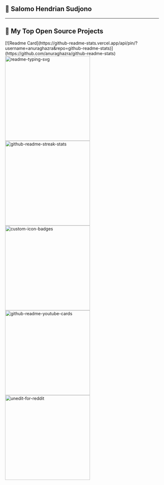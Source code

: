 ## 🧑 Salomo Hendrian Sudjono

---
<summary><h2>📘 My Top Open Source Projects</h2></summary>

<!-- Repo info cards - https://github.com/anuraghazra/github-readme-stats -->
<!-- Small repo cards (fork) - https://github.com/DenverCoder1/github-readme-stats -->
<p align="left">
[![Readme Card](https://github-readme-stats.vercel.app/api/pin/?username=anuraghazra&repo=github-readme-stats)](https://github.com/anuraghazra/github-readme-stats)
<a href="https://github.com/SalomoHS/Bullying-Detection-WebApp"><img width="278" src="https://github-readme-stats.vercel.app/api/pin/?username=salomohs&repo=Bullying-Detection-WebApp" alt="readme-typing-svg"></a>
<a href="https://github.com/DenverCoder1/github-readme-streak-stats"><img width="278" src="" alt="github-readme-streak-stats"></a>
<a href="https://github.com/"><img width="278" src="" alt="custom-icon-badges"></a>
<a href="https://github.com/DenverCoder1/github-readme-youtube-cards"><img width="278" src="" alt="github-readme-youtube-cards"></a>
<a href="https://github.com/"><img width="278" src="" alt="unedit-for-reddit"></a>
</p>

<!--
**SalomoHS/SalomoHS** is a ✨ _special_ ✨ repository because its `README.md` (this file) appears on your GitHub profile.

Here are some ideas to get you started:

- 🔭 I’m currently working on ...
- 🌱 I’m currently learning ...
- 👯 I’m looking to collaborate on ...
- 🤔 I’m looking for help with ...
- 💬 Ask me about ...
- 📫 How to reach me: ...
- 😄 Pronouns: ...
- ⚡ Fun fact: ...
-->
